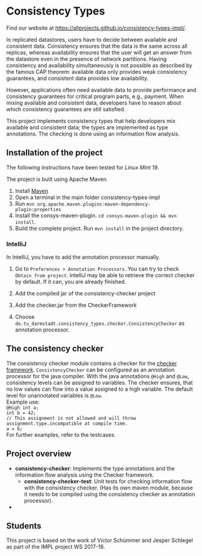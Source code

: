 # Consistency Types

Find our website at https://allprojects.github.io/consistency-types-impl/.

In replicated datastores, users have to decide between available and consistent data.
Consistency ensures that the data is the same across all replicas, whereas availability
ensures that the user will get an answer from the datastore even in the presence of
network partitions. Having consistency and availability simultaneously is not possible
as described by the famous CAP theorem: available data only provides weak consistency guarantees, and
consistent data provides low availability.

However, applications often need available data to provide performance and consistency guarantees
for critical program parts, e.g., payment. When mixing available and consistent data, developers
have to reason about which consistency guarantees are still satisfied.  

This project implements consistency types that help developers mix available and consistent data;
the types are implemented as type annotations.
The checking is done using an information flow analysis.


## Installation of the project

The following instructions have been tested for *Linux Mint 19*.

 The project is built using Apache Maven.

1. Install [Maven](https://maven.apache.org)
2. Open a terminal in the main folder consistency-types-impl
3. Run `mvn org.apache.maven.plugins:maven-dependency-plugin:properties`
4. Install the consys-maven-plugin. `cd consys-maven-plugin && mvn install`.
4. Build the complete project. Run `mvn install` in the project directory.


### IntelliJ

In IntelliJ, you have to add the annotation processor manually.

1. Go to `Preferences > Annotation Processors`. You can try to check `Obtain from project`.
IntelliJ may be able to retrieve the correct checker by default. If it can, you are already finished.

2. Add the compiled jar of the consistency-checker project

3. Add the checker.jar from the CheckerFramework

4. Choose `de.tu_darmstadt.consistency_types.checker.ConsistencyChecker` as annotation processor.  


## The consistency checker
The consistency checker module contains a checker for the [checker framework](https://checkerframework.org/). `ConsistencyChecker` can be configured as an annotation processor for the java compiler. With the java annotations `@High` and `@Low`, consistency levels can be assigned to variables. The checker ensures, that no low values can flow into a value assigned to a high variable. The default level for unannotated variables is `@Low`.  
Example use:  
`@High int a;`  
`int b = 42;`  
`// This assignment is not allowed and will throw assignment.type.incompatible at compile time.`  
`a = b;`  
For further examples, refer to the testcases.


## Project overview

* **consistency-checker**: Implements the type annotations and the information flow analysis using the 
Checker framework.
    * **consistency-checker-test**: Unit tests for checking information flow with the
     consistency checker. (Has its own maven module, because
    it needs to be compiled using the consistency checker as annotation processor). 
* 

## Students

This project is based on the work of Victor Schümmer and Jesper Schlegel as part of the IMPL project WS 2017-18.
